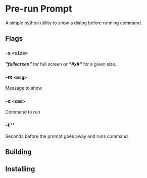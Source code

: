 # Pre-run Prompt
A simple python utility to show a dialog before running command.

## Flags
### -s `<size>`
***"fullscreen"*** for full screen or ***"#x#"*** for a given size.

### -m `<msg>`
Message to show

### -c `<cmd>`
Command to run

### -t '<seconds>'
Seconds before the prompt goes away and runs command

## Building

## Installing